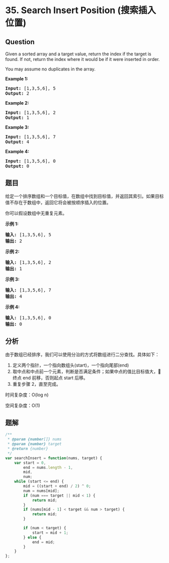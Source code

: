 # 35. Search Insert Position (搜索插入位置)

## Question

Given a sorted array and a target value, return the index if the target is found. If not, return the index where it would be if it were inserted in order.

You may assume no duplicates in the array.

**Example 1:**

<pre><strong>Input:</strong> [1,3,5,6], 5
<strong>Output:</strong> 2
</pre>

**Example 2:**

<pre><strong>Input:</strong> [1,3,5,6], 2
<strong>Output:</strong> 1
</pre>

**Example 3:**

<pre><strong>Input:</strong> [1,3,5,6], 7
<strong>Output:</strong> 4
</pre>

**Example 4:**

<pre><strong>Input:</strong> [1,3,5,6], 0
<strong>Output:</strong> 0
</pre>

## 题目

给定一个排序数组和一个目标值，在数组中找到目标值，并返回其索引。如果目标值不存在于数组中，返回它将会被按顺序插入的位置。

你可以假设数组中无重复元素。

**示例 1:**

<pre><strong>输入:</strong> [1,3,5,6], 5
<strong>输出:</strong> 2
</pre>

**示例 2:**

<pre><strong>输入:</strong> [1,3,5,6], 2
<strong>输出:</strong> 1
</pre>

**示例 3:**

<pre><strong>输入:</strong> [1,3,5,6], 7
<strong>输出:</strong> 4
</pre>

**示例 4:**

<pre><strong>输入:</strong> [1,3,5,6], 0
<strong>输出:</strong> 0
</pre>

## 分析

由于数组已经排序，我们可以使用分治的方式将数组进行二分查找。具体如下：

1. 定义两个指针，一个指向数组头(start)，一个指向尾部(end)
2. 取中点和中点前一个元素，判断是否满足条件；如果中点的值比目标值大， 终点 end 前移，否则起点 start 后移。
3. 重复步骤 2，直至完成。

时间复杂度：O(log n)

空间复杂度：O(1)

## 题解

```javascript
/**
 * @param {number[]} nums
 * @param {number} target
 * @return {number}
 */
var searchInsert = function(nums, target) {
    var start = 0,
        end = nums.length - 1,
        mid,
        num;
    while (start <= end) {
        mid = ((start + end) / 2) ^ 0;
        num = nums[mid];
        if (num === target || mid < 1) {
            return mid;
        }
        if (nums[mid - 1] < target && num > target) {
            return mid;
        }

        if (num < target) {
            start = mid + 1;
        } else {
            end = mid;
        }
    }
};
```
